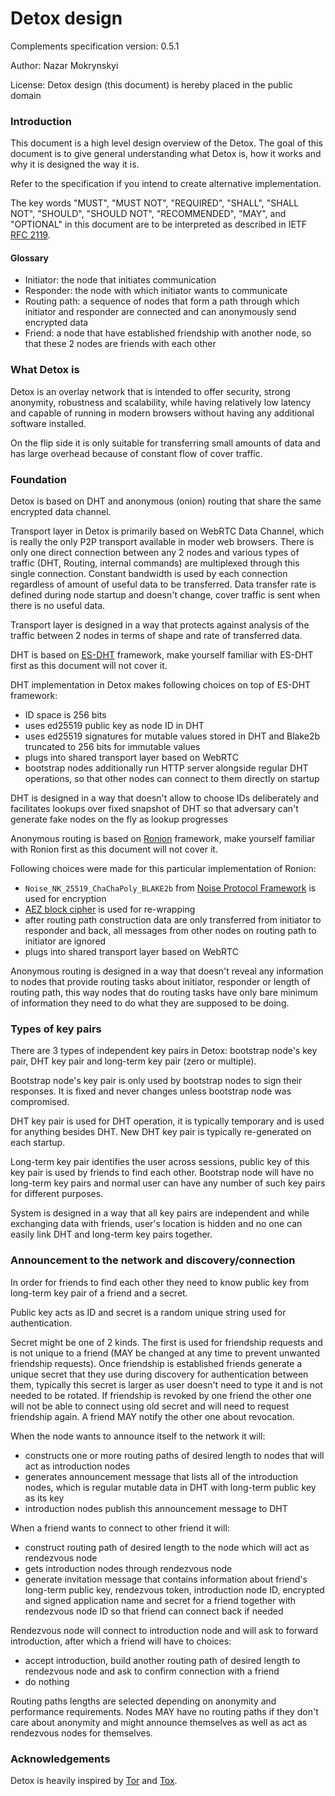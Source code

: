 # Detox design

Complements specification version: 0.5.1

Author: Nazar Mokrynskyi

License: Detox design (this document) is hereby placed in the public domain

### Introduction
This document is a high level design overview of the Detox.
The goal of this document is to give general understanding what Detox is, how it works and why it is designed the way it is.

Refer to the specification if you intend to create alternative implementation.

The key words "MUST", "MUST NOT", "REQUIRED", "SHALL", "SHALL NOT", "SHOULD", "SHOULD NOT", "RECOMMENDED",  "MAY", and "OPTIONAL" in this document are to be interpreted as described in IETF [RFC 2119](http://www.ietf.org/rfc/rfc2119.txt).

#### Glossary
* Initiator: the node that initiates communication
* Responder: the node with which initiator wants to communicate
* Routing path: a sequence of nodes that form a path through which initiator and responder are connected and can anonymously send encrypted data
* Friend: a node that have established friendship with another node, so that these 2 nodes are friends with each other

### What Detox is
Detox is an overlay network that is intended to offer security, strong anonymity, robustness and scalability, while having relatively low latency and capable of running in modern browsers without having any additional software installed.

On the flip side it is only suitable for transferring small amounts of data and has large overhead because of constant flow of cover traffic.

### Foundation
Detox is based on DHT and anonymous (onion) routing that share the same encrypted data channel.

Transport layer in Detox is primarily based on WebRTC Data Channel, which is really the only P2P transport available in moder web browsers.
There is only one direct connection between any 2 nodes and various types of traffic (DHT, Routing, internal commands) are multiplexed through this single connection.
Constant bandwidth is used by each connection regardless of amount of useful data to be transferred. Data transfer rate is defined during node startup and doesn't change, cover traffic is sent when there is no useful data.

Transport layer is designed in a way that protects against analysis of the traffic between 2 nodes in terms of shape and rate of transferred data.

DHT is based on [ES-DHT](https://github.com/nazar-pc/es-dht) framework, make yourself familiar with ES-DHT first as this document will not cover it.

DHT implementation in Detox makes following choices on top of ES-DHT framework:
* ID space is 256 bits
* uses ed25519 public key as node ID in DHT
* uses ed25519 signatures for mutable values stored in DHT and Blake2b truncated to 256 bits for immutable values
* plugs into shared transport layer based on WebRTC
* bootstrap nodes additionally run HTTP server alongside regular DHT operations, so that other nodes can connect to them directly on startup

DHT is designed in a way that doesn't allow to choose IDs deliberately and facilitates lookups over fixed snapshot of DHT so that adversary can't generate fake nodes on the fly as lookup progresses

Anonymous routing is based on [Ronion](https://github.com/nazar-pc/ronion) framework, make yourself familiar with Ronion first as this document will not cover it.

Following choices were made for this particular implementation of Ronion:
* `Noise_NK_25519_ChaChaPoly_BLAKE2b` from [Noise Protocol Framework](https://noiseprotocol.org/) is used for encryption
* [AEZ block cipher](http://web.cs.ucdavis.edu/%7Erogaway/aez/) is used for re-wrapping
* after routing path construction data are only transferred from initiator to responder and back, all messages from other nodes on routing path to initiator are ignored
* plugs into shared transport layer based on WebRTC

Anonymous routing is designed in a way that doesn't reveal any information to nodes that provide routing tasks about initiator, responder or length of routing path, this way nodes that do routing tasks have only bare minimum of information they need to do what they are supposed to be doing.

### Types of key pairs
There are 3 types of independent key pairs in Detox: bootstrap node's key pair, DHT key pair and long-term key pair (zero or multiple).

Bootstrap node's key pair is only used by bootstrap nodes to sign their responses. It is fixed and never changes unless bootstrap node was compromised.

DHT key pair is used for DHT operation, it is typically temporary and is used for anything besides DHT. New DHT key pair is typically re-generated on each startup.

Long-term key pair identifies the user across sessions, public key of this key pair is used by friends to find each other. Bootstrap node will have no long-term key pairs and normal user can have any number of such key pairs for different purposes.

System is designed in a way that all key pairs are independent and while exchanging data with friends, user's location is hidden and no one can easily link DHT and long-term key pairs together.

### Announcement to the network and discovery/connection
In order for friends to find each other they need to know public key from long-term key pair of a friend and a secret.

Public key acts as ID and secret is a random unique string used for authentication.

Secret might be one of 2 kinds.
The first is used for friendship requests and is not unique to a friend (MAY be changed at any time to prevent unwanted friendship requests).
Once friendship is established friends generate a unique secret that they use during discovery for authentication between them, typically this secret is larger as user doesn't need to type it and is not needed to be rotated. If friendship is revoked by one friend the other one will not be able to connect using old secret and will need to request friendship again. A friend MAY notify the other one about revocation.

When the node wants to announce itself to the network it will:
* constructs one or more routing paths of desired length to nodes that will act as introduction nodes
* generates announcement message that lists all of the introduction nodes, which is regular mutable data in DHT with long-term public key as its key
* introduction nodes publish this announcement message to DHT

When a friend wants to connect to other friend it will:
* construct routing path of desired length to the node which will act as rendezvous node
* gets introduction nodes through rendezvous node
* generate invitation message that contains information about friend's long-term public key, rendezvous token, introduction node ID, encrypted and signed application name and secret for a friend together with rendezvous node ID so that friend can connect back if needed

Rendezvous node will connect to introduction node and will ask to forward introduction, after which a friend will have to choices:
* accept introduction, build another routing path of desired length to rendezvous node and ask to confirm connection with a friend
* do nothing

Routing paths lengths are selected depending on anonymity and performance requirements. Nodes MAY have no routing paths if they don't care about anonymity and might announce themselves as well as act as rendezvous nodes for themselves.

### Acknowledgements
Detox is heavily inspired by [Tor](https://www.torproject.org/) and [Tox](https://tox.chat/).
